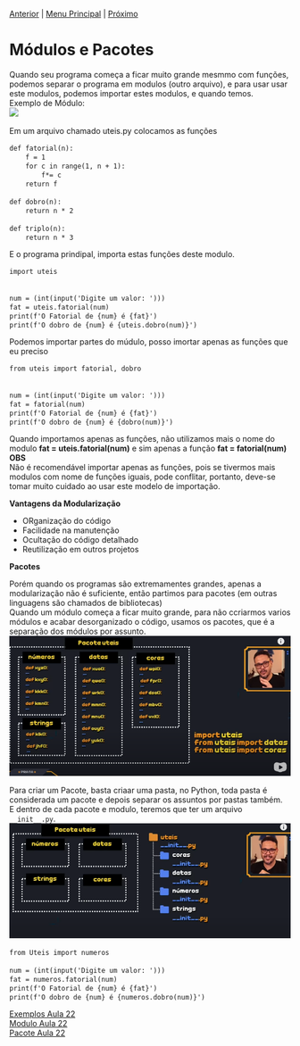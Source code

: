 [Anterior](Aula21.md) | [Menu Principal](/README.md/) | [Próximo](Aula23.md)  

# Módulos e Pacotes  

Quando seu programa começa a ficar muito grande mesmmo com funções, podemos separar o programa em modulos (outro arquivo), e para usar usar este modulos, podemos importar estes modulos, e quando temos.  
Exemplo de Módulo:  
![](/Imagens/aula21-img01.png)  

Em um arquivo chamado uteis.py colocamos as funções  
```
def fatorial(n):
    f = 1
    for c in range(1, n + 1):
        f*= c
    return f

def dobro(n):
    return n * 2

def triplo(n):
    return n * 3
```  
E o programa prindipal, importa estas funções deste modulo.  
```
import uteis


num = (int(input('Digite um valor: ')))
fat = uteis.fatorial(num)
print(f'O Fatorial de {num} é {fat}')
print(f'O dobro de {num} é {uteis.dobro(num)}')
```  
Podemos importar partes do múdulo, posso imortar apenas as funções que eu preciso  
```
from uteis import fatorial, dobro


num = (int(input('Digite um valor: ')))
fat = fatorial(num)
print(f'O Fatorial de {num} é {fat}')
print(f'O dobro de {num} é {dobro(num)}')
```
Quando importamos apenas as funções, não utilizamos mais o nome do modulo **fat = uteis.fatorial(num)** e sim apenas a função **fat = fatorial(num)**  
**OBS**  
    Não é recomendável importar apenas as funções, pois se tivermos mais modulos com nome de funções iguais, pode conflitar, portanto, deve-se tomar muito cuidado ao usar este modelo de importação.  

**Vantagens da Modularização**  
- ORganização do código  
- Facilidade na manutenção  
- Ocultação do código detalhado  
- Reutilização em outros projetos  

**Pacotes**  

Porém quando os programas são extremamentes grandes, apenas a modularização não é suficiente, então partimos para pacotes (em outras linguagens são chamados de bibliotecas)  
Quando um módulo começa a ficar muito grande, para não ccriarmos varios módulos e acabar desorganizado o código, usamos os pacotes, que é a separação dos módulos por assunto.  
![](/Imagens/aula22-img02.png)  

Para criar um Pacote, basta criaar uma pasta, no Python, toda pasta é considerada um pacote e depois separar os assuntos por pastas também.  
E dentro de cada pacote e modulo, teremos que ter um arquivo ```__init__.py```.  
![](/Imagens/aula22-img03.png)  

```
from Uteis import numeros

num = (int(input('Digite um valor: ')))
fat = numeros.fatorial(num)
print(f'O Fatorial de {num} é {fat}')
print(f'O dobro de {num} é {numeros.dobro(num)}')
```



[Exemplos Aula 22](Aula22.py)  
[Modulo Aula 22](uteis.py)  
[Pacote Aula 22](/AulasGuanabara/Uteis)
